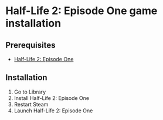 # Half-Life 2: Episode One game installation

## Prerequisites

- [Half-Life 2: Episode One](https://store.steampowered.com/app/380/HalfLife_2_Episode_One/)

## Installation

1. Go to Library
2. Install Half-Life 2: Episode One
3. Restart Steam
4. Launch Half-Life 2: Episode One
